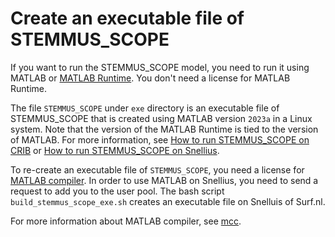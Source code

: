 # Create an executable file of STEMMUS_SCOPE

If you want to run the STEMMUS_SCOPE model, you need to run it using MATLAB or
[MATLAB Runtime](https://nl.mathworks.com/products/compiler/matlab-runtime.html). You don't need a license for MATLAB Runtime. 

The file `STEMMUS_SCOPE` under `exe` directory is an executable file of
STEMMUS_SCOPE that is created using MATLAB version `2023a` in a Linux system.
Note that the version of the MATLAB Runtime is tied to the version of MATLAB.
For more information, see [How to run STEMMUS_SCOPE on
CRIB](../README.md#how-to-run-stemmus_scope-on-crib) or [How to run
STEMMUS_SCOPE on Snellius](../README.md#how-to-run-stemmus_scope-on-snellius).

To re-create an executable file of `STEMMUS_SCOPE`, you need a license for [MATLAB compiler](https://nl.mathworks.com/products/compiler.html).
In order to use MATLAB on Snellius, you need to send a request to add you to the
user pool. The bash script `build_stemmus_scope_exe.sh` creates an executable
file on Snelluis of Surf.nl.

For more information about MATLAB compiler, see
[mcc](https://nl.mathworks.com/help/compiler/mcc.html).
